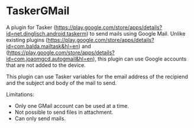 # TaskerGMail
A plugin for Tasker (https://play.google.com/store/apps/details?id=net.dinglisch.android.taskerm) to send mails using Google Mail. Unlike existing plugins (https://play.google.com/store/apps/details?id=com.balda.mailtask&hl=en) and (https://play.google.com/store/apps/details?id=com.joaomgcd.autogmail&hl=en), this plugin can use Google accounts that are not added to the device.

This plugin can use Tasker variables for the email address of the recipiend and the subject and body of the mail to send.

Limitations:
- Only one GMail account can be used at a time.
- Not possible to send files in attachment.
- Can only send mails.
